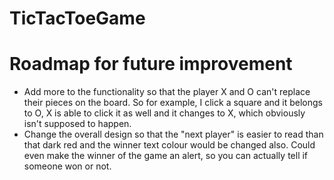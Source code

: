 # TicTacToeGame

# Roadmap for future improvement

- Add more to the functionality so that the player X and O can't replace their pieces on the board. So for example, I click a square and it belongs to O, X is able to click it as well and it changes to X, which obviously isn't supposed to happen. 
- Change the overall design so that the "next player" is easier to read than that dark red and the winner text colour would be changed also. Could even make the winner of the game an alert, so you can actually tell if someone won or not.
